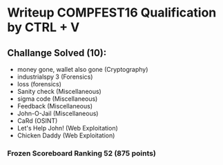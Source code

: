 # Writeup COMPFEST16 Qualification by CTRL + V

## Challange Solved (10):
- money gone, wallet also gone (Cryptography)
- industrialspy 3 (Forensics)
- loss (forensics)
- Sanity check (Miscellaneous)
- sigma code (Miscellaneous)
- Feedback (Miscellaneous)
- John-O-Jail (Miscellaneous)
- CaRd (OSINT)
- Let's Help John! (Web Exploitation)
- Chicken Daddy (Web Exploitation)

### Frozen Scoreboard Ranking 52 (875 points)